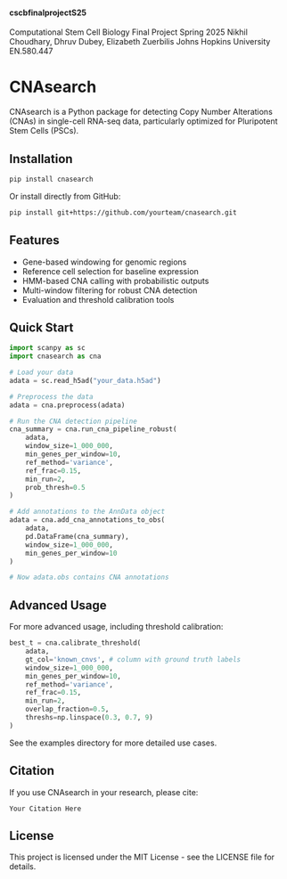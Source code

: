 #### cscbfinalprojectS25
Computational Stem Cell Biology Final Project Spring 2025
Nikhil Choudhary, Dhruv Dubey, Elizabeth Zuerbilis
Johns Hopkins University EN.580.447 
 
# CNAsearch

CNAsearch is a Python package for detecting Copy Number Alterations (CNAs) in single-cell RNA-seq data, particularly optimized for Pluripotent Stem Cells (PSCs).

## Installation

```bash
pip install cnasearch
```

Or install directly from GitHub:

```bash
pip install git+https://github.com/yourteam/cnasearch.git
```

## Features

- Gene-based windowing for genomic regions
- Reference cell selection for baseline expression
- HMM-based CNA calling with probabilistic outputs
- Multi-window filtering for robust CNA detection
- Evaluation and threshold calibration tools

## Quick Start

```python
import scanpy as sc
import cnasearch as cna

# Load your data
adata = sc.read_h5ad("your_data.h5ad")

# Preprocess the data
adata = cna.preprocess(adata)

# Run the CNA detection pipeline
cna_summary = cna.run_cna_pipeline_robust(
    adata,
    window_size=1_000_000,
    min_genes_per_window=10,
    ref_method='variance',
    ref_frac=0.15,
    min_run=2,
    prob_thresh=0.5
)

# Add annotations to the AnnData object
adata = cna.add_cna_annotations_to_obs(
    adata,
    pd.DataFrame(cna_summary),
    window_size=1_000_000,
    min_genes_per_window=10
)

# Now adata.obs contains CNA annotations
```

## Advanced Usage

For more advanced usage, including threshold calibration:

```python
best_t = cna.calibrate_threshold(
    adata,
    gt_col='known_cnvs', # column with ground truth labels
    window_size=1_000_000,
    min_genes_per_window=10,
    ref_method='variance',
    ref_frac=0.15,
    min_run=2,
    overlap_fraction=0.5,
    threshs=np.linspace(0.3, 0.7, 9)
)
```

See the examples directory for more detailed use cases.

## Citation

If you use CNAsearch in your research, please cite:

```
Your Citation Here
```

## License

This project is licensed under the MIT License - see the LICENSE file for details.
